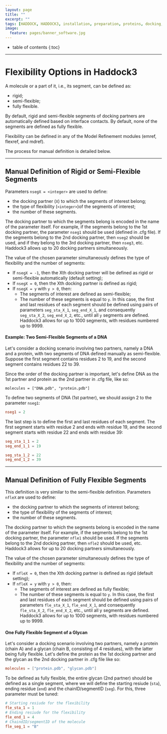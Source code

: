 ```yaml
---
layout: page
title: ""
excerpt: ""
tags: [HADDOCK, HADDOCK3, installation, preparation, proteins, docking, analysis, workflows, manual, usage]
image:
  feature: pages/banner_software.jpg
---
```


* table of contents
{:toc}

<hr>

# Flexibility Options in Haddock3

A molecule or a part of it, i.e., its segment, can be defined as:
* rigid;
* semi-flexible;
* fully flexible.

By default, rigid and semi-flexible segments of docking partners are automatically defined based on interface contacts. By default, none of the segments are defined as fully flexible.

Flexibility can be defined in any of the Model Refinement modules (emref, flexref, and mdref).

The process for manual definition is detailed below.

<hr> 

## Manual Definition of Rigid or Semi-Flexible Segments

Parameters `nsegX = <integer>` are used to define:

* the docking partner (`X`) to which the segments of interest belong;
* the type of flexibility (`<integer>`)of the segments of interest;
* the number of these segments.

The docking partner to which the segments belong is encoded in the name of the parameter itself. For example, if the segments belong to the 1st docking partner, the parameter `nseg1` should be used (defined in .cfg file). If the segments belong to the 2nd docking partner, then `nseg2` should be used, and if they belong to the 3rd docking partner, then `nseg3`, etc. Haddock3 allows up to 20 docking partners simultaneously.

The value of the chosen parameter simultaneously defines the type of flexibility and the number of segments:
* If `nsegX = -1`, then the Xth docking partner will be defined as rigid or semi-flexible automatically (default setting);
* If `nsegX = 0`, then the Xth docking partner is defined as rigid;
* If `nsegX = y` with `y > 0`, then:
  - The segments of interest are defined as semi-flexible;
  - The number of these segments is equal to `y`. In this case, the first and last residues of each segment should be defined using pairs of parameters `seg_sta_X_1`, `seg_end_X_1`, and consequently `seg_sta_X_2`, `seg_end_X_2`, etc., until all `y` segments are defined. Haddock3 allows for up to 1000 segments, with residues numbered up to 9999.


#### Example: Two Semi-Flexible Segments of a DNA

Let's consider a docking scenario involving two partners, namely a DNA and a protein, with two segments of DNA defined manually as semi-flexible. Suppose the first segment contains residues 2 to 19, and the second segment contains residues 22 to 39.

Since the order of the docking partner is important, let's define DNA as the 1st partner and protein as the 2nd partner in .cfg file, like so:

```
molecules = ["DNA.pdb", "protein.pdb"]
```

To define two segments of DNA (1st partner), we should assign 2 to the parameter `nseg1`:

```toml
nseg1 = 2
```

The last step is to define the first and last residues of each segment. The first segment starts with residue 2 and ends with residue 19, and the second segment starts with residue 22 and ends with residue 39:
```toml
seg_sta_1_1 = 2
seg_end_1_1 = 19

seg_sta_1_2 = 22
seg_end_1_2 = 39
```

<hr>

## Manual Definition of Fully Flexible Segments

This definition is very similar to the semi-flexible definition. Parameters `nfleX` are used to define:
* the docking partner to which the segments of interest belong;
* the type of flexibility of the segments of interest;
* the number of these segments.
  
The docking partner to which the segments belong is encoded in the name of the parameter itself. For example, if the segments belong to the 1st docking partner, the parameter `nfle1` should be used. If the segments belong to the 2nd docking partner, then `nfle2` should be used, etc. Haddock3 allows for up to 20 docking partners simultaneously.

The value of the chosen parameter simultaneously defines the type of flexibility and the number of segments:
* If `nfleX = 0`, then the Xth docking partner is defined as rigid (default setting);
* If `nfleX = y` with `y > 0`, then:
  - The segments of interest are defined as fully flexible;
  - The number of these segments is equal to `y`. In this case, the first and last residues of each segment should be defined using pairs of parameters `fle_sta_X_1`, `fle_end_X_1`, and consequently `fle_sta_X_2`, `fle_end_X_2`, etc., until all y segments are defined. Haddock3 allows for up to 1000 segments, with residues numbered up to 9999.


#### One Fully Flexible Segment of a Glycan

Let's consider a docking scenario involving two partners, namely a protein (chain A) and a glycan (chain B, consisting of 4 residues), with the latter being fully flexible.
Let's define the protein as the 1st docking partner and the glycan as the 2nd docking partner in .cfg file like so:

```toml
molecules = ["protein.pdb", "glycan.pdb"]
```

To be defined as fully flexible, the entire glycan (2nd partner) should be defined as a single segment, where we will define the starting resiude (`sta`), ending residue (`end`) and the chainID/segmentID (`seg`).
For this, three parameter must be tuned:

```toml
# Starting resiude for the flexibility
fle_sta_1 = 1
# Ending resiude for the flexibility
fle_end_1 = 4
# ChaindID/segmentID of the molecule
fle_seg_1 = "B"
```




